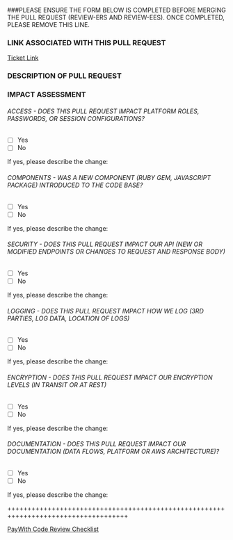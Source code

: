 ###PLEASE ENSURE THE FORM BELOW IS COMPLETED BEFORE MERGING THE PULL REQUEST (REVIEW-ERS AND REVIEW-EES).  ONCE COMPLETED, PLEASE REMOVE THIS LINE.


### LINK ASSOCIATED WITH THIS PULL REQUEST
[Ticket Link](https://www.example.com)

### DESCRIPTION OF PULL REQUEST

### IMPACT ASSESSMENT

###### ACCESS - DOES THIS PULL REQUEST IMPACT PLATFORM ROLES, PASSWORDS, OR SESSION CONFIGURATIONS?
- [ ] Yes
- [ ] No

If yes, please describe the change: 

###### COMPONENTS - WAS A NEW COMPONENT (RUBY GEM, JAVASCRIPT PACKAGE) INTRODUCED TO THE CODE BASE?
- [ ] Yes
- [ ] No

If yes, please describe the change: 

###### SECURITY - DOES THIS PULL REQUEST IMPACT OUR API (NEW OR MODIFIED ENDPOINTS OR CHANGES TO REQUEST AND RESPONSE BODY)
- [ ] Yes
- [ ] No

If yes, please describe the change: 

###### LOGGING - DOES THIS PULL REQUEST IMPACT HOW WE LOG (3RD PARTIES, LOG DATA, LOCATION OF LOGS)
- [ ] Yes
- [ ] No

If yes, please describe the change: 

###### ENCRYPTION - DOES THIS PULL REQUEST IMPACT OUR ENCRYPTION LEVELS (IN TRANSIT OR AT REST)
- [ ] Yes
- [ ] No

If yes, please describe the change: 


###### DOCUMENTATION - DOES THIS PULL REQUEST IMPACT OUR DOCUMENTATION (DATA FLOWS, PLATFORM OR AWS ARCHITECTURE)?
- [ ] Yes
- [ ] No

If yes, please describe the change: 

++++++++++++++++++++++++++++++++++++++++++++++++++++++++++++++++++++++++++++++++++++

[PayWith Code Review Checklist](https://sites.google.com/paywith.com/paywith-wiki/development/procedures/change-management/code-review-checklist?authuser=0)
